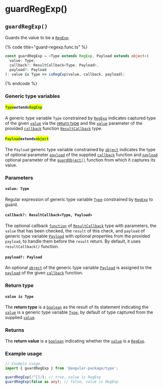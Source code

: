 # guardRegExp()

## `guardRegExp()`

Guards the value to be a [`RegExp`](https://developer.mozilla.org/en-US/docs/Web/JavaScript/Reference/Global\_Objects/RegExp).

{% code title="guard-regexp.func.ts" %}
```typescript
const guardRegExp = <Type extends RegExp, Payload extends object>(
  value: Type,
  callback?: ResultCallback<Type, Payload>,
  payload?: Payload
): value is Type => isRegExp(value, callback, payload);
```
{% endcode %}

### Generic type variables

#### <mark style="color:green;">**`Type`**</mark>**`extends`**<mark style="color:green;">**`RegExp`**</mark>

A generic type variable `Type` constrained by [`RegExp`](https://developer.mozilla.org/en-US/docs/Web/JavaScript/Reference/Global\_Objects/RegExp) indicates captured type of the given [`value`](guardregexp.md#value-type) via the [return type](guardregexp.md#return-type) and the [`value`](../types/resultcallback.md#value-value) parameter of the provided [`callback`](guardregexp.md#callback-resultcallback-less-than-bigint-payload-greater-than) function [`ResultCallback`](../types/resultcallback.md) type.

#### <mark style="color:green;">**`Payload`**</mark>**`extends`**<mark style="color:green;">**`object`**</mark>

The `Payload` generic type variable constrained by [`object`](https://www.typescriptlang.org/docs/handbook/basic-types.html#object) indicates the type of optional parameter [`payload`](../types/resultcallback.md#payload-payload) of the supplied [`callback`](guardregexp.md#callback-resultcallback-less-than-type-payload-greater-than) function and [`payload`](guardregexp.md#payload-payload) optional parameter of the [`guardObject()`](guardregexp.md#guardobject) function from which it captures its value.

### Parameters

#### `value: Type`

Regular expression of generic type variable [`Type`](guardregexp.md#typeextendsregexp) constrained by [`RegExp`](https://developer.mozilla.org/en-US/docs/Web/JavaScript/Reference/Global\_Objects/RegExp) to guard.

#### `callback?: ResultCallback<Type, Payload>`

The optional callback [`function`](https://developer.mozilla.org/en-US/docs/Web/JavaScript/Guide/Functions) of [`ResultCallback`](../types/resultcallback.md) type with parameters, the `value` that has been checked, the `result` of this check, and `payload` of generic type variable [`Payload`](guardregexp.md#payloadextendsobject) with optional properties from the provided `payload`, to handle them before the `result` return. By default, it uses `resultCallback()` function.

#### `payload?: Payload`

An optional [`object`](https://developer.mozilla.org/en-US/docs/Web/JavaScript/Reference/Global\_Objects/Object) of the generic type variable [`Payload`](guardregexp.md#payloadextendsobject-object) is assigned to the [`payload`](../types/resultcallback.md#payload-payload) of the given [`callback`](guardregexp.md#callback-resultcallback-less-than-bigint-payload-greater-than) function.

### Return type

#### `value is Type`

The **return type** is a [`boolean`](https://www.typescriptlang.org/docs/handbook/basic-types.html#boolean) as the result of its statement indicating the [`value`](guardregexp.md#value-type) is a generic type variable [`Type`](guardregexp.md#typeextendsregexp), by default of type captured from the supplied [`value`](guardregexp.md#value-type).&#x20;

### Returns

The **return value** is a [`boolean`](https://developer.mozilla.org/en-US/docs/Web/JavaScript/Reference/Global\_Objects/Boolean) indicating whether the [`value`](guardregexp.md#value-type) is a [`RegExp`](https://developer.mozilla.org/en-US/docs/Web/JavaScript/Reference/Global\_Objects/RegExp).

### Example usage

```typescript
// Example usage.
import { guardRegExp } from '@angular-package/type';

guardRegExp(/^[]/); // true, value is RegExp
guardRegExp(false as any); // false, value is RegExp
```
